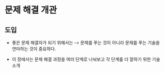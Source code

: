 # 문제 해결 개관

## 도입

- 좋은 문제 해결자가 되기 위해서는 -> 문제를 푸는 것이 아니라 문제를 푸는 기술을 연마하는 것이 중요하다.

- 이 장에서는 문제 해결 과정을 여러 단계로 나눠보고 각 단계를 더 잘하기 위한 기술 소개
